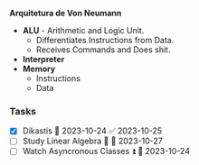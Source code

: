 **Arquitetura de Von Neumann** 
- **ALU** - Arithmetic and Logic Unit.
	- Differentiates Instructions from Data.
	- Receives Commands and Does shit.
- **Interpreter** 
- **Memory**
	- Instructions
	- Data
 
### Tasks

- [x] Dikastis 📅 2023-10-24 ✅ 2023-10-25
- [ ] Study Linear Algebra 🔽 📅 2023-10-27
- [ ] Watch Asyncronous Classes ⏫ 📅 2023-10-24